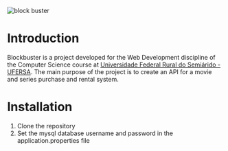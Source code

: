 ![block buster](https://user-images.githubusercontent.com/44126505/220794093-2592d051-0487-48c0-a4dd-8454638b4016.png)

# Introduction
Blockbuster is a project developed for the Web Development discipline of the Computer Science course at  [Universidade Federal Rural do Semiárido - UFERSA](https://cc.ufersa.edu.br/). The main purpose of the project is to create an API for a movie and series purchase and rental system.

# Installation
1. Clone the repository
2. Set the mysql database username and password in the application.properties file
